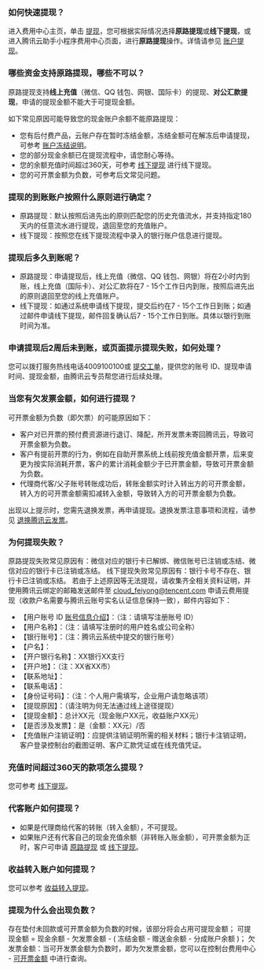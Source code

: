 
### 如何快速提现？
进入费用中心主页，单击 [提现](https://console.cloud.tencent.com/expense/withdraw)，您可根据实际情况选择**原路提现**或**线下提现**，或进入腾讯云助手小程序费用中心页面，进行**原路提现**操作。详情请参见 [账户提现](https://cloud.tencent.com/document/product/555/7435)。


### 哪些资金支持原路提现，哪些不可以？
原路提现支持**线上充值**（微信、QQ 钱包、网银、国际卡）的提现、**对公汇款提现**，申请的提现金额不能大于可提现金额。

如下常见原因可能导致您的现金账户余额不能原路提现：
- 您有后付费产品，云账户存在暂时冻结金额，冻结金额可在解冻后申请提现，可参考 [账户冻结说明](https://cloud.tencent.com/document/product/555/12039)。
- 您的部分现金余额已在提现流程中，请您耐心等待。
- 您的余额充值时间超过360天，可参考 [线下提现](https://cloud.tencent.com/document/product/555/7435#.E7.BA.BF.E4.B8.8B.E6.8F.90.E7.8E.B0) 进行线下提现。
- 您的可开票金额为负数，可参考后文常见问题。

### 提现的到账账户按照什么原则进行确定？
- 原路提现：默认按照后进先出的原则匹配您的历史充值流水，并支持指定180天内的任意流水进行提现，退回至您的充值账户。
- 线下提现：按照您在线下提现流程中录入的银行账户信息进行提现。


### 提现后多久到账呢？
- 原路提现：申请提现后，线上充值（微信、QQ 钱包、网银）将在2小时内到账，线上充值（国际卡）、对公汇款将在7 - 15个工作日内到账，按照后进先出的原则退回至您的线上充值账户。
- 线下提现：如通过系统申请线下提现，提交后约在7 - 15个工作日到账；如通过邮件申请线下提现，邮件回复确认后7 - 15个工作日到账。具体以银行到账时间为准。


### 申请提现后2周后未到账，或页面提示提现失败，如何处理？
您可以拨打服务热线电话4009100100或 [提交工单](https://console.cloud.tencent.com/workorder/category)，提供您的账号 ID、提现申请时间、提现金额，由腾讯云专员帮您进行后续处理。

### 当您有欠发票金额，如何进行提现？
可开票金额为负数（即欠票）的可能原因如下：
- 客户对已开票的预付费资源进行退订、降配，所开发票未寄回腾讯云，导致可开票金额为负数。
- 客户有提前开票的行为，例如在自助开票系统上线前按充值金额开票，后来变更为按实际消耗开票，客户的累计消耗金额少于已开票金额，导致可开票金额为负数。
- 代理商代客/父子账号转账成功后，转账金额实时计入转出方的可开票金额，转入方的可开票金额需扣减转入金额，导致转入方的可开票金额为负数。

出现以上提示时，您需先退换发票，再申请提现。退换发票注意事项和流程，请参见 [退换腾讯云发票](https://cloud.tencent.com/document/product/555/61693)。
  

### 为何提现失败？
原路提现失败常见原因有：微信对应的银行卡已解绑、微信账号已注销或冻结、微信对应的银行卡已注销或冻结。
线下提现失败常见原因有：银行卡号不存在、银行卡已注销或冻结。
若由于上述原因等无法提现，请收集齐全相关资料证明，并使用腾讯云绑定的邮箱发送邮件至 cloud_feiyong@tencent.com 申请云费用提现（收款户名需要与腾讯云账号实名认证信息保持一致），邮件内容如下：
- 【用户账号 ID [账号信息介绍](https://cloud.tencent.com/document/product/378/11245)】：（注：请填写注册账号 ID）
- 【用户名称】：（注：请填写注册时的用户姓名或公司全称）
- 【银行账号】：（注：腾讯云系统中提交的银行账号）
- 【户名】：
- 【开户银行名称】：XX银行XX支行
- 【开户地】：（注：XX省XX市）
- 【联系地址】：
- 【联系电话】：
- 【身份证号码】：（注：个人用户需填写，企业用户请忽略该项）
- 【提现原因】：（请注明为何无法通过线上途径提现）
- 【提现金额】：总计XX元（现金账户XX元，收益账户XX元）
- 【是否涉及发票】：是（金额：XX元）/否
- 【充值账户注销证明】：应提供注销证明所需的相关材料；银行卡注销证明，客户登录控制台的截图证明、客户汇款凭证或在线充值凭证。


### 充值时间超过360天的款项怎么提现？
您可参考 [线下提现](https://cloud.tencent.com/document/product/555/7435#.E7.BA.BF.E4.B8.8B.E6.8F.90.E7.8E.B0)。


### 代客账户如何提现？
- 如果是代理商给代客的转账（转入金额），不可提现。
- 如果账户还有代客自己的现金充值余额（非转账入账金额），可开票金额为正时，客户可申请 [原路提现](https://cloud.tencent.com/document/product/555/7435#.E5.8E.9F.E8.B7.AF.E6.8F.90.E7.8E.B0) 或 [线下提现](https://cloud.tencent.com/document/product/555/7435#.E7.BA.BF.E4.B8.8B.E6.8F.90.E7.8E.B0)。

### 收益转入账户如何提现？
您可以参考 [收益转入提现](https://cloud.tencent.com/document/product/555/7435#.E6.94.B6.E7.9B.8A.E8.BD.AC.E5.85.A5.E6.8F.90.E7.8E.B0)。

### 提现为什么会出现负数？
存在垫付未回款或可开票金额为负数的时候，该部分将会占用可提现金额；
可提现金额 = 现金余额 - 欠发票金额 - ( 冻结金额 - 赠送金余额 - 分成账户余额 )；
欠发票金额：当可开发票金额为负数时，即为欠发票金额，您可以在控制台费用中心 - [可开票金额](https://console.cloud.tencent.com/expense/invoice) 中进行查询。
